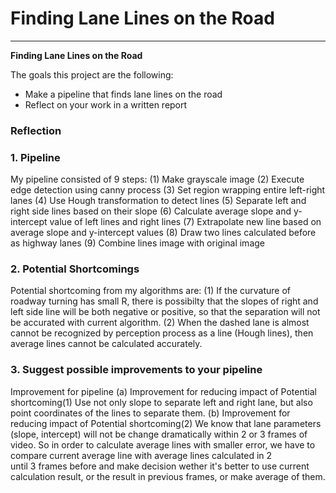 # **Finding Lane Lines on the Road** 

---

**Finding Lane Lines on the Road**

The goals this project are the following:
* Make a pipeline that finds lane lines on the road
* Reflect on your work in a written report

### Reflection

### 1. Pipeline

My pipeline consisted of 9 steps:
(1) Make grayscale image
(2) Execute edge detection using canny process
(3) Set region wrapping entire left-right lanes
(4) Use Hough transformation to detect lines 
(5) Separate left and right side lines based on their slope
(6) Calculate average slope and y-intercept value of left lines and right lines
(7) Extrapolate new line based on average slope and y-intercept values
(8) Draw two lines calculated before as highway lanes
(9) Combine lines image with original image


### 2. Potential Shortcomings
Potential shortcoming from my algorithms are:
(1) If the curvature of roadway turning has small R, 
    there is possibilty that the slopes of right and left side line 
    will be both negative or positive, so that the separation will not be accurated 
    with current algorithm. 
(2) When the dashed lane is almost cannot be recognized by perception process 
    as a line (Hough lines), then average lines cannot be calculated accurately.

### 3. Suggest possible improvements to your pipeline

Improvement for pipeline
(a) Improvement for reducing impact of Potential shortcoming(1)
    Use not only slope  to separate left and right lane, 
    but also point coordinates of the lines to separate them.
(b) Improvement for reducing impact of Potential shortcoming(2)
    We know that lane parameters (slope, intercept) will not be change dramatically 
    within 2 or 3 frames of video. So in order to calculate average lines with smaller error,
    we have to compare current average line with average lines calculated in 2     
    until 3 frames before and make decision wether it's better to use current calculation
    result, or the result in previous frames, or make average of them. 